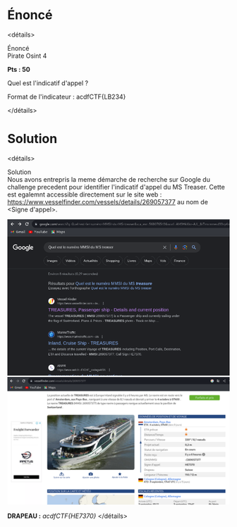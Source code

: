 # Énoncé

<détails><summary>Énoncé</summary>
Pirate Osint 4

**Pts : 50**

Quel est l'indicatif d'appel ?

Format de l'indicateur : acdfCTF{LB234}

</détails>

# Solution
<détails><summary>Solution</summary>
Nous avons entrepris la meme démarche de recherche sur Google du challenge precedent pour identifier l'indicatif d'appel du  MS Treaser. 
Cette est egalemnt  accessible directement sur le site web : https://www.vesselfinder.com/vessels/details/269057377  au nom de <Signe d'appel>.

<img src='https://github.com/parfaittolefo/Cyberlympics-CTF-Qualif-2023/blob/main/img/Capture%20d%E2%80%99%C3%A9cran%20du%202023-09-25%2004-15-12.png'>
<img src='https://github.com/parfaittolefo/Cyberlympics-CTF-Qualif-2023/blob/main/img/Capture%20d%E2%80%99%C3%A9cran%20du%202023-09-25%2004-16-06.png'>
 
 **DRAPEAU :** _acdfCTF{HE7370}_
</détails>
